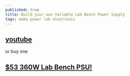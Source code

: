 ```yaml
---
published: true
title: Build your own Variable Lab Bench Power Supply
tags: make power lab electronic
---
```

## [youtube](https://www.youtube.com/watch?v=wI-KYRdmx-E)

or buy one 

## [$53 360W Lab Bench PSU!](https://www.youtube.com/watch?v=0qjLx_HsKUQ)
